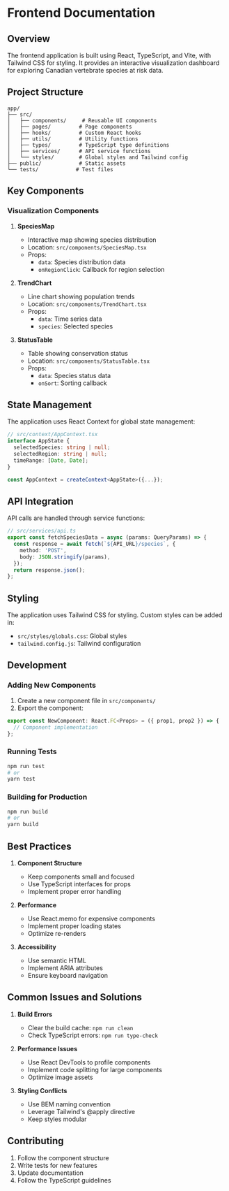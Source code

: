 # Frontend Documentation

## Overview

The frontend application is built using React, TypeScript, and Vite, with Tailwind CSS for styling. It provides an interactive visualization dashboard for exploring Canadian vertebrate species at risk data.

## Project Structure

```
app/
├── src/
│   ├── components/     # Reusable UI components
│   ├── pages/         # Page components
│   ├── hooks/         # Custom React hooks
│   ├── utils/         # Utility functions
│   ├── types/         # TypeScript type definitions
│   ├── services/      # API service functions
│   └── styles/        # Global styles and Tailwind config
├── public/            # Static assets
└── tests/            # Test files
```

## Key Components

### Visualization Components

1. **SpeciesMap**
   - Interactive map showing species distribution
   - Location: `src/components/SpeciesMap.tsx`
   - Props:
     - `data`: Species distribution data
     - `onRegionClick`: Callback for region selection

2. **TrendChart**
   - Line chart showing population trends
   - Location: `src/components/TrendChart.tsx`
   - Props:
     - `data`: Time series data
     - `species`: Selected species

3. **StatusTable**
   - Table showing conservation status
   - Location: `src/components/StatusTable.tsx`
   - Props:
     - `data`: Species status data
     - `onSort`: Sorting callback

## State Management

The application uses React Context for global state management:

```typescript
// src/context/AppContext.tsx
interface AppState {
  selectedSpecies: string | null;
  selectedRegion: string | null;
  timeRange: [Date, Date];
}

const AppContext = createContext<AppState>({...});
```

## API Integration

API calls are handled through service functions:

```typescript
// src/services/api.ts
export const fetchSpeciesData = async (params: QueryParams) => {
  const response = await fetch(`${API_URL}/species`, {
    method: 'POST',
    body: JSON.stringify(params),
  });
  return response.json();
};
```

## Styling

The application uses Tailwind CSS for styling. Custom styles can be added in:

- `src/styles/globals.css`: Global styles
- `tailwind.config.js`: Tailwind configuration

## Development

### Adding New Components

1. Create a new component file in `src/components/`
2. Export the component:
```typescript
export const NewComponent: React.FC<Props> = ({ prop1, prop2 }) => {
  // Component implementation
};
```

### Running Tests

```bash
npm run test
# or
yarn test
```

### Building for Production

```bash
npm run build
# or
yarn build
```

## Best Practices

1. **Component Structure**
   - Keep components small and focused
   - Use TypeScript interfaces for props
   - Implement proper error handling

2. **Performance**
   - Use React.memo for expensive components
   - Implement proper loading states
   - Optimize re-renders

3. **Accessibility**
   - Use semantic HTML
   - Implement ARIA attributes
   - Ensure keyboard navigation

## Common Issues and Solutions

1. **Build Errors**
   - Clear the build cache: `npm run clean`
   - Check TypeScript errors: `npm run type-check`

2. **Performance Issues**
   - Use React DevTools to profile components
   - Implement code splitting for large components
   - Optimize image assets

3. **Styling Conflicts**
   - Use BEM naming convention
   - Leverage Tailwind's @apply directive
   - Keep styles modular

## Contributing

1. Follow the component structure
2. Write tests for new features
3. Update documentation
4. Follow the TypeScript guidelines 